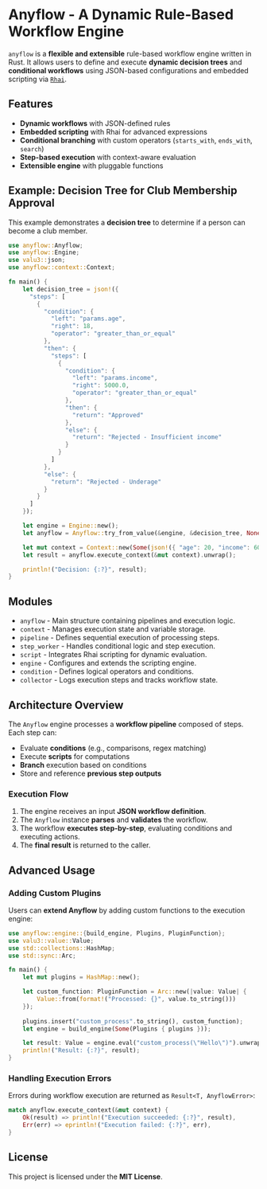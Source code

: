# Anyflow - A Dynamic Rule-Based Workflow Engine

`anyflow` is a **flexible and extensible** rule-based workflow engine written in Rust.
It allows users to define and execute **dynamic decision trees** and **conditional workflows**
using JSON-based configurations and embedded scripting via [`Rhai`](https://rhai.rs).

## Features
- **Dynamic workflows** with JSON-defined rules
- **Embedded scripting** with Rhai for advanced expressions
- **Conditional branching** with custom operators (`starts_with`, `ends_with`, `search`)
- **Step-based execution** with context-aware evaluation
- **Extensible engine** with pluggable functions

## Example: Decision Tree for Club Membership Approval

This example demonstrates a **decision tree** to determine if a person can become a club member.

```rust
use anyflow::Anyflow;
use anyflow::Engine;
use valu3::json;
use anyflow::context::Context;

fn main() {
    let decision_tree = json!({
      "steps": [
        {
          "condition": {
            "left": "params.age",
            "right": 18,
            "operator": "greater_than_or_equal"
          },
          "then": {
            "steps": [
              {
                "condition": {
                  "left": "params.income",
                  "right": 5000.0,
                  "operator": "greater_than_or_equal"
                },
                "then": {
                  "return": "Approved"
                },
                "else": {
                  "return": "Rejected - Insufficient income"
                }
              }
            ]
          },
          "else": {
            "return": "Rejected - Underage"
          }
        }
      ]
    });

    let engine = Engine::new();
    let anyflow = Anyflow::try_from_value(&engine, &decision_tree, None, None).unwrap();

    let mut context = Context::new(Some(json!({ "age": 20, "income": 6000.0 })));
    let result = anyflow.execute_context(&mut context).unwrap();

    println!("Decision: {:?}", result);
}
```

## Modules

- `anyflow` - Main structure containing pipelines and execution logic.
- `context` - Manages execution state and variable storage.
- `pipeline` - Defines sequential execution of processing steps.
- `step_worker` - Handles conditional logic and step execution.
- `script` - Integrates Rhai scripting for dynamic evaluation.
- `engine` - Configures and extends the scripting engine.
- `condition` - Defines logical operators and conditions.
- `collector` - Logs execution steps and tracks workflow state.

## Architecture Overview

The `Anyflow` engine processes a **workflow pipeline** composed of steps. Each step can:
- Evaluate **conditions** (e.g., comparisons, regex matching)
- Execute **scripts** for computations
- **Branch** execution based on conditions
- Store and reference **previous step outputs**

### Execution Flow
1. The engine receives an input **JSON workflow definition**.
2. The `Anyflow` instance **parses** and **validates** the workflow.
3. The workflow **executes step-by-step**, evaluating conditions and executing actions.
4. The **final result** is returned to the caller.

## Advanced Usage

### Adding Custom Plugins

Users can **extend Anyflow** by adding custom functions to the execution engine:

```rust
use anyflow::engine::{build_engine, Plugins, PluginFunction};
use valu3::value::Value;
use std::collections::HashMap;
use std::sync::Arc;

fn main() {
    let mut plugins = HashMap::new();

    let custom_function: PluginFunction = Arc::new(|value: Value| {
        Value::from(format!("Processed: {}", value.to_string()))
    });
    
    plugins.insert("custom_process".to_string(), custom_function);
    let engine = build_engine(Some(Plugins { plugins }));

    let result: Value = engine.eval("custom_process(\"Hello\")").unwrap();
    println!("Result: {:?}", result);
}
```

### Handling Execution Errors

Errors during workflow execution are returned as `Result<T, AnyflowError>`:

```rust
match anyflow.execute_context(&mut context) {
    Ok(result) => println!("Execution succeeded: {:?}", result),
    Err(err) => eprintln!("Execution failed: {:?}", err),
}
```

## License

This project is licensed under the **MIT License**.
